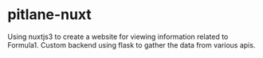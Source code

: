 # pitlane-nuxt
Using nuxtjs3 to create a website for viewing information related to Formula1.
Custom backend using flask to gather the data from various apis.
